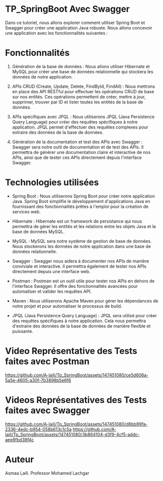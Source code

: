 # TP_SpringBoot Avec Swagger

Dans ce tutoriel, nous allons explorer comment utiliser Spring Boot et Swagger pour créer une application Java robuste. Nous allons concevoir une application avec les fonctionnalités suivantes :

# Fonctionnalités

1. Génération de la base de données : Nous allons utiliser Hibernate et MySQL pour créer une base de données relationnelle qui stockera les données de notre application.

2. APIs CRUD (Create, Update, Delete, FindById, FindAll) : Nous mettrons en place des API RESTful pour effectuer les opérations CRUD de base sur nos entités. Ces opérations permettent de créer, mettre à jour, supprimer, trouver par ID et lister toutes les entités de la base de données.

3. APIs spécifiques avec JPQL : Nous utiliserons JPQL (Java Persistence Query Language) pour créer des requêtes spécifiques à notre application. JPQL permet d'effectuer des requêtes complexes pour extraire des données de la base de données.

4. Génération de la documentation et test des APIs avec Swagger : Swagger sera notre outil de documentation et de test des APIs. Il permettra de générer une documentation claire et interactive de nos APIs, ainsi que de tester ces APIs directement depuis l'interface Swagger.

# Technologies utilisées
- Spring Boot : Nous utiliserons Spring Boot pour créer notre application Java. Spring Boot simplifie le développement d'applications Java en fournissant des fonctionnalités prêtes à l'emploi pour la création de services web.

- Hibernate : Hibernate est un framework de persistance qui nous permettra de gérer les entités et les relations entre les objets Java et la base de données MySQL.

- MySQL : MySQL sera notre système de gestion de base de données. Nous stockerons les données de notre application dans une base de données relationnelle.

- Swagger : Swagger nous aidera à documenter nos APIs de manière conviviale et interactive. Il permettra également de tester nos APIs directement depuis une interface web.

- Postman : Postman est un outil utile pour tester nos APIs en dehors de l'interface Swagger. Il offre des fonctionnalités avancées pour automatiser et valider les requêtes API.

- Maven : Nous utiliserons Apache Maven pour gérer les dépendances de notre projet et pour automatiser le processus de build.

- JPQL (Java Persistence Query Language) : JPQL sera utilisé pour créer des requêtes spécifiques à notre application. Cela nous permettra d'extraire des données de la base de données de manière flexible et puissante.

# Video Représentative des Tests faites avec Postman
https://github.com/A-laili/Tp_SpringBoot/assets/147451080/ce5d606a-5a5e-4605-a30f-7b3898b5e6f6



# Videos Représentatives des Tests faites avec Swagger
https://github.com/A-laili/Tp_SpringBoot/assets/147451080/d6bb99fa-2336-4edc-b954-058b613c1c5a
https://github.com/A-laili/Tp_SpringBoot/assets/147451080/3b864104-d3f9-4cf5-addc-aee8fbd38f4c

# Auteur
Asmaa Laili.
Professor Mohamed Lachgar


